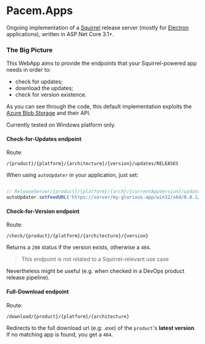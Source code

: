 # Pacem.Apps
Ongoing implementation of 
a [Squirrel](https://github.com/Squirrel) 
release server (mostly for [Electron](https://www.electronjs.org/) 
applications), written in ASP.Net Core 3.1+.

### The Big Picture
This WebApp aims to provide the endpoints that your Squirrel-powered app needs in order to:

- check for updates;
- download the updates;
- check for version existence.

As you can see through the code, this default implementation exploits the
[Azure Blob Storage](https://docs.microsoft.com/en-us/azure/storage/blobs/)
and their API.

Currently tested on Windows platform only.

#### Check-for-Updates endpoint

Route:
```
/{product}/{platform}/{architecture}/{version}/updates/RELEASES
```

When using `autoUpdater` in your application, just set:
```js

// ReleaseServer/{product}/{platform}/{arch}/{currentAppVersion}/updates
autoUpdater.setFeedURL('https://server/my-glorious-app/win32/x64/0.0.1/updates');
```

#### Check-for-Version endpoint

Route:
```
/check/{product}/{platform}/{architecture}/{version}
```

Returns a `200` status if the version exists, otherwise a `404`.

> This endpoint is not related to a Squirrel-relevant use case

Nevertheless might be useful (e.g. when checked in a DevOps product release pipeline).

#### Full-Download endpoint

Route:
```
/download/{product}/{platform}/{architecture}
```

Redirects to the full download url (e.g: _.exe_) of the `product`'s **latest version**.  
If no matching app is found, you get a `404`.
